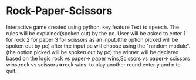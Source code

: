 # Rock-Paper-Scissors
Interactive game created using python.
key feature Text to speech.
The rules will be explained(spoken out) by the pc.
User will be asked to enter 1 for rock 2 for paper 3  for scissors as an input.(the option picked will be spoken out by pc)
after the input pc will choose using the "random module".(the option picked will be spoken out by pc)
the winner will be declared based on the logic rock vs paper=> paper wins,Scissors vs paper=> scissors wins,rock vs scissors=>rock wins.
to play another round enter y and n to quit.


